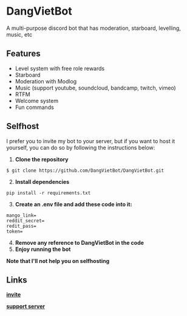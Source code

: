 # DangVietBot

A multi-purpose discord bot that has moderation, starboard, levelling, music, etc

## Features
- Level system with free role rewards
- Starboard
- Moderation with Modlog
- Music (support youtube, soundcloud, bandcamp, twitch, vimeo)
- RTFM
- Welcome system 
- Fun commands 

## Selfhost
I prefer you to invite my bot to your server, but if you want to host it yourself, you can do so by following the instructions below:

1. **Clone the repository**
```
$ git clone https://github.com/DangVietBot/DangVietBot.git
```
2. **Install dependencies**
```
pip install -r requirements.txt
```

3. **Create an .env file and add these code into it:**
```env
mango_link=
reddit_secret=
redit_pass=
token=
```

4. **Remove any reference to DangVietBot in the code**
5. **Enjoy running the bot**

**Note that I'll not help you on selfhosting**
## Links
[**invite**](https://discord.com/oauth2/authorize?client_id=875589545532485682&permissions=1237420731614&scope=bot%20applications.commands)

[**support server**](https://discord.gg/cnydBRnHU9)